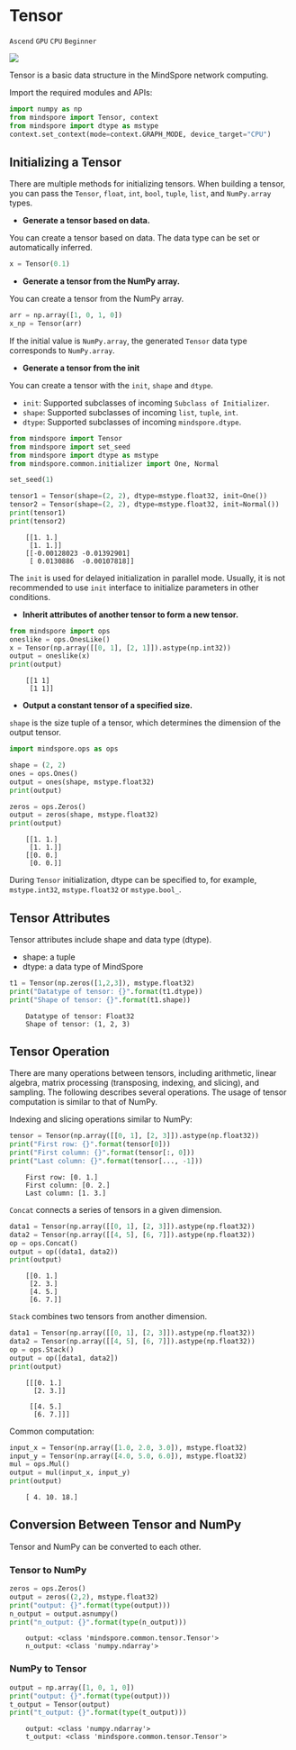 # Tensor

`Ascend` `GPU` `CPU` `Beginner`

<a href="https://gitee.com/mindspore/docs/blob/r1.5/tutorials/source_en/tensor.md" target="_blank"><img src="https://gitee.com/mindspore/docs/raw/r1.5/resource/_static/logo_source_en.png"></a>

Tensor is a basic data structure in the MindSpore network computing.

Import the required modules and APIs:

```python
import numpy as np
from mindspore import Tensor, context
from mindspore import dtype as mstype
context.set_context(mode=context.GRAPH_MODE, device_target="CPU")
```

## Initializing a Tensor

There are multiple methods for initializing tensors. When building a tensor, you can pass the `Tensor`, `float`, `int`, `bool`, `tuple`, `list`, and `NumPy.array` types.

- **Generate a tensor based on data.**

You can create a tensor based on data. The data type can be set or automatically inferred.

```python
x = Tensor(0.1)
```

- **Generate a tensor from the NumPy array.**

You can create a tensor from the NumPy array.

```python
arr = np.array([1, 0, 1, 0])
x_np = Tensor(arr)
```

If the initial value is `NumPy.array`, the generated `Tensor` data type corresponds to `NumPy.array`.

- **Generate a tensor from the init**

You can create a tensor with the `init`, `shape` and `dtype`.

- `init`: Supported subclasses of incoming `Subclass of Initializer`.
- `shape`: Supported subclasses of incoming `list`, `tuple`, `int`.
- `dtype`: Supported subclasses of incoming `mindspore.dtype`.

```python
from mindspore import Tensor
from mindspore import set_seed
from mindspore import dtype as mstype
from mindspore.common.initializer import One, Normal

set_seed(1)

tensor1 = Tensor(shape=(2, 2), dtype=mstype.float32, init=One())
tensor2 = Tensor(shape=(2, 2), dtype=mstype.float32, init=Normal())
print(tensor1)
print(tensor2)
```

```text
    [[1. 1.]
     [1. 1.]]
    [[-0.00128023 -0.01392901]
     [ 0.0130886  -0.00107818]]
```

The `init` is used for delayed initialization in parallel mode. Usually, it is not recommended to use `init` interface to initialize parameters in other conditions.

- **Inherit attributes of another tensor to form a new tensor.**

```python
from mindspore import ops
oneslike = ops.OnesLike()
x = Tensor(np.array([[0, 1], [2, 1]]).astype(np.int32))
output = oneslike(x)
print(output)
```

```text
    [[1 1]
     [1 1]]
```

- **Output a constant tensor of a specified size.**

`shape` is the size tuple of a tensor, which determines the dimension of the output tensor.

```python
import mindspore.ops as ops

shape = (2, 2)
ones = ops.Ones()
output = ones(shape, mstype.float32)
print(output)

zeros = ops.Zeros()
output = zeros(shape, mstype.float32)
print(output)
```

```text
    [[1. 1.]
     [1. 1.]]
    [[0. 0.]
     [0. 0.]]
```

During `Tensor` initialization, dtype can be specified to, for example, `mstype.int32`, `mstype.float32` or `mstype.bool_`.

## Tensor Attributes

Tensor attributes include shape and data type (dtype).

- shape: a tuple
- dtype: a data type of MindSpore

```python
t1 = Tensor(np.zeros([1,2,3]), mstype.float32)
print("Datatype of tensor: {}".format(t1.dtype))
print("Shape of tensor: {}".format(t1.shape))
```

```text
    Datatype of tensor: Float32
    Shape of tensor: (1, 2, 3)
```

## Tensor Operation

There are many operations between tensors, including arithmetic, linear algebra, matrix processing (transposing, indexing, and slicing), and sampling. The following describes several operations. The usage of tensor computation is similar to that of NumPy.

Indexing and slicing operations similar to NumPy:

```python
tensor = Tensor(np.array([[0, 1], [2, 3]]).astype(np.float32))
print("First row: {}".format(tensor[0]))
print("First column: {}".format(tensor[:, 0]))
print("Last column: {}".format(tensor[..., -1]))
```

```text
    First row: [0. 1.]
    First column: [0. 2.]
    Last column: [1. 3.]
```

`Concat` connects a series of tensors in a given dimension.

```python
data1 = Tensor(np.array([[0, 1], [2, 3]]).astype(np.float32))
data2 = Tensor(np.array([[4, 5], [6, 7]]).astype(np.float32))
op = ops.Concat()
output = op((data1, data2))
print(output)
```

```text
    [[0. 1.]
     [2. 3.]
     [4. 5.]
     [6. 7.]]
```

`Stack` combines two tensors from another dimension.

```python
data1 = Tensor(np.array([[0, 1], [2, 3]]).astype(np.float32))
data2 = Tensor(np.array([[4, 5], [6, 7]]).astype(np.float32))
op = ops.Stack()
output = op([data1, data2])
print(output)
```

```text
    [[[0. 1.]
      [2. 3.]]

     [[4. 5.]
      [6. 7.]]]
```

Common computation:

```python
input_x = Tensor(np.array([1.0, 2.0, 3.0]), mstype.float32)
input_y = Tensor(np.array([4.0, 5.0, 6.0]), mstype.float32)
mul = ops.Mul()
output = mul(input_x, input_y)
print(output)
```

```text
    [ 4. 10. 18.]
```

## Conversion Between Tensor and NumPy

Tensor and NumPy can be converted to each other.

### Tensor to NumPy

```python
zeros = ops.Zeros()
output = zeros((2,2), mstype.float32)
print("output: {}".format(type(output)))
n_output = output.asnumpy()
print("n_output: {}".format(type(n_output)))
```

```text
    output: <class 'mindspore.common.tensor.Tensor'>
    n_output: <class 'numpy.ndarray'>
```

### NumPy to Tensor

```python
output = np.array([1, 0, 1, 0])
print("output: {}".format(type(output)))
t_output = Tensor(output)
print("t_output: {}".format(type(t_output)))
```

```text
    output: <class 'numpy.ndarray'>
    t_output: <class 'mindspore.common.tensor.Tensor'>
```
